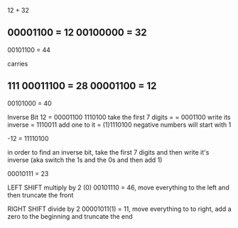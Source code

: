 12 + 32

00001100 = 12
00100000 = 32
--------
00101100 = 44

carries

  111
00011100 = 28
00001100 = 12
--------
00101000 = 40

Inverse Bit
12  = 00001100
       1110100 
take the first 7 digits = = 0001100
write its inverse =         1110011
add one to it =          (1)1110100
negative numbers will start with 1

-12 = 11110100

in order to find an inverse bit, take the first 7 digits and then write it's inverse (aka switch the 1s and the 0s and then add 1)

00010111 = 23

LEFT SHIFT multiply by 2
(0) 00101110 = 46, move everything to the left and then truncate the front


RIGHT SHIFT divide by 2
00001011(1) = 11, move everything to to right, add a zero to the beginning and truncate the end
